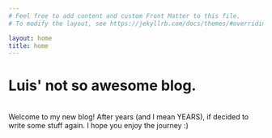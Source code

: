 ```yaml
---
# Feel free to add content and custom Front Matter to this file.
# To modify the layout, see https://jekyllrb.com/docs/themes/#overriding-theme-defaults

layout: home
title: home
---
```

# Luis' not so awesome blog.
<br>
Welcome to my new blog! After years (and I mean YEARS), if decided to write some stuff again. I hope you enjoy the journey :)
